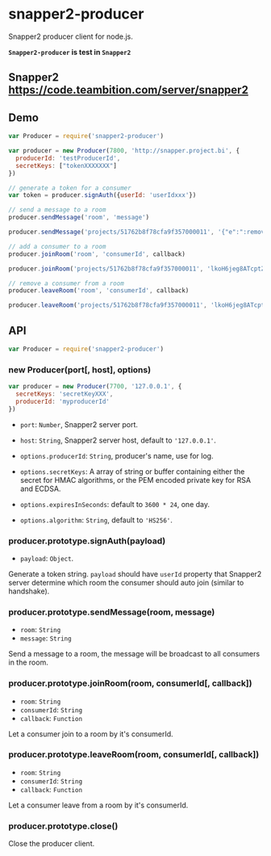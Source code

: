 snapper2-producer
====
Snapper2 producer client for node.js.

**`Snapper2-producer` is test in `Snapper2`**

## Snapper2 https://code.teambition.com/server/snapper2

## Demo

```js
var Producer = require('snapper2-producer')

var producer = new Producer(7800, 'http://snapper.project.bi', {
  producerId: 'testProducerId',
  secretKeys: ["tokenXXXXXXX"]
})

// generate a token for a consumer
var token = producer.signAuth({userId: 'userIdxxx'})

// send a message to a room
producer.sendMessage('room', 'message')

producer.sendMessage('projects/51762b8f78cfa9f357000011', '{"e":":remove:tasks","d":"553f569aca14974c5f806a01"}')

// add a consumer to a room
producer.joinRoom('room', 'consumerId', callback)

producer.joinRoom('projects/51762b8f78cfa9f357000011', 'lkoH6jeg8ATcptZQFHHH7w~~', function (err, res) {/*...*/})

// remove a consumer from a room
producer.leaveRoom('room', 'consumerId', callback)

producer.leaveRoom('projects/51762b8f78cfa9f357000011', 'lkoH6jeg8ATcptZQFHHH7w~~', function (err, res) {/*...*/})
```

## API

```js
var Producer = require('snapper2-producer')
```

### new Producer(port[, host], options)

```js
var producer = new Producer(7700, '127.0.0.1', {
  secretKeys: 'secretKeyXXX',
  producerId: 'myproducerId'
})
```
- `port`: `Number`, Snapper2 server port.
- `host`: `String`, Snapper2 server host, default to `'127.0.0.1'`.

- `options.producerId`: `String`, producer's name, use for log.
- `options.secretKeys`: A array of string or buffer containing either the secret for HMAC algorithms, or the PEM encoded private key for RSA and ECDSA.
- `options.expiresInSeconds`: default to `3600 * 24`, one day.
- `options.algorithm`: `String`, default to `'HS256'`.


### producer.prototype.signAuth(payload)

- `payload`: `Object`.

Generate a token string. `payload` should have `userId` property that Snapper2 server determine which room the consumer should auto join (similar to handshake).

### producer.prototype.sendMessage(room, message)

- `room`: `String`
- `message`: `String`

Send a message to a room, the message will be broadcast to all consumers in the room.

### producer.prototype.joinRoom(room, consumerId[, callback])

- `room`: `String`
- `consumerId`: `String`
- `callback`: `Function`

Let a consumer join to a room by it's consumerId.

### producer.prototype.leaveRoom(room, consumerId[, callback])

- `room`: `String`
- `consumerId`: `String`
- `callback`: `Function`

Let a consumer leave from a room by it's consumerId.

### producer.prototype.close()

Close the producer client.
